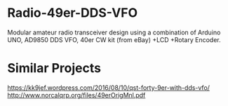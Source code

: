 # Radio-49er-DDS-VFO
Modular amateur radio transceiver design using a combination of Arduino UNO, AD9850 DDS VFO, 40er CW kit (from eBay) +LCD +Rotary Encoder.

# Similar Projects
https://kk9jef.wordpress.com/2016/08/10/qst-forty-9er-with-dds-vfo/
http://www.norcalqrp.org/files/49erOrigMnl.pdf
